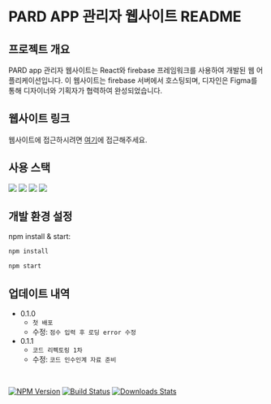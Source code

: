 # PARD APP 관리자 웹사이트 README

## 프로젝트 개요

PARD app 관리자 웹사이트는 React와 firebase 프레임워크를 사용하여 개발된 웹 어플리케이션입니다. 이 웹사이트는 firebase 서버에서 호스팅되며, 디자인은 Figma를 통해 디자이너와 기획자가 협력하여 완성되었습니다.

## 웹사이트 링크

웹사이트에 접근하시려면 <a href="https://pard-app-project.web.app">여기</a>에 접근해주세요.


## 사용 스택
<div style={display:flex}>
<img src="https://img.shields.io/badge/React-20232A?style=for-the-badge&logo=react&logoColor=61DAFB"/>
     <img src="https://img.shields.io/badge/Figma-F24E1E?style=for-the-badge&logo=figma&logoColor=white"/>
    <img src="https://img.shields.io/badge/GitHub-100000?style=for-the-badge&logo=github&logoColor=white"/>
      <img src="https://img.shields.io/badge/firebase-ffca28?style=for-the-badge&logo=firebase&logoColor=black"/>
  
</div>

## 개발 환경 설정

npm install & start:

```sh
npm install
```
```sh
npm start
```


## 업데이트 내역

* 0.1.0
    * `첫 배포`
    * 수정: `점수 입력 후 로딩 error 수정`
* 0.1.1
    * `코드 리펙토링 1차`
    * 수정: `코드 인수인계 자료 준비`
 <br>

[![NPM Version][npm-image]][npm-url]
[![Build Status][travis-image]][travis-url]
[![Downloads Stats][npm-downloads]][npm-url]



<!-- Markdown link & img dfn's -->
[npm-image]: https://img.shields.io/npm/v/datadog-metrics.svg?style=flat-square
[npm-url]: https://npmjs.org/package/datadog-metrics
[npm-downloads]: https://img.shields.io/npm/dm/datadog-metrics.svg?style=flat-square
[travis-image]: https://img.shields.io/travis/dbader/node-datadog-metrics/master.svg?style=flat-square
[travis-url]: https://travis-ci.org/dbader/node-datadog-metrics
